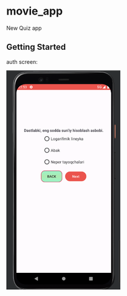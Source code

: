 # movie_app

New Quiz app

## Getting Started


auth screen:

<p align="left">
  <img src="screenshots/screen_1.png" alt="SR GUI Opening window"
       width="300">
</p>
